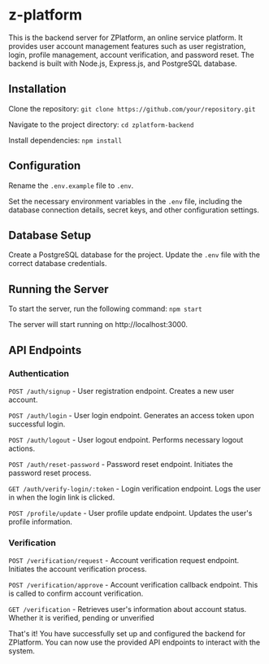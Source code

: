 # z-platform

<!-- ZPlatform is a user management platform for ease on-boarding for new users -->

This is the backend server for ZPlatform, an online service platform. It provides user account management features such as user registration, login, profile management, account verification, and password reset. The backend is built with Node.js, Express.js, and PostgreSQL database.

## Installation

Clone the repository: `git clone https://github.com/your/repository.git`

Navigate to the project directory: `cd zplatform-backend`

Install dependencies: `npm install`

## Configuration

Rename the `.env.example` file to `.env`.

Set the necessary environment variables in the `.env` file, including the database connection details, secret keys, and other configuration settings.

## Database Setup

Create a PostgreSQL database for the project.
Update the `.env` file with the correct database credentials.

## Running the Server

To start the server, run the following command:
`npm start`

The server will start running on http://localhost:3000.

## API Endpoints

### Authentication

`POST /auth/signup` - User registration endpoint. Creates a new user account.

`POST /auth/login` - User login endpoint. Generates an access token upon successful login.

`POST /auth/logout` - User logout endpoint. Performs necessary logout actions.

`POST /auth/reset-password` - Password reset endpoint. Initiates the password reset process.

`GET /auth/verify-login/:token` - Login verification endpoint. Logs the user in when the login link is clicked.

`POST /profile/update` - User profile update endpoint. Updates the user's profile information.

### Verification

`POST /verification/request` - Account verification request endpoint. Initiates the account verification process.

`POST /verification/approve` - Account verification callback endpoint. This is called to confirm account verification.

`GET /verification` - Retrieves user's information about account status. Whether it is verified, pending or unverified

That's it! You have successfully set up and configured the backend for ZPlatform. You can now use the provided API endpoints to interact with the system.
